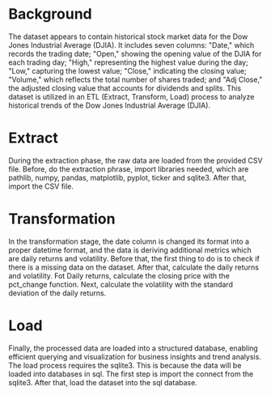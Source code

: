 # Background
The dataset appears to contain historical stock market data for the Dow Jones Industrial Average (DJIA). It includes seven columns: "Date," which records the trading date; "Open," showing the opening value of the DJIA for each trading day; "High," representing the highest value during the day; "Low," capturing the lowest value; "Close," indicating the closing value; "Volume," which reflects the total number of shares traded; and "Adj Close," the adjusted closing value that accounts for dividends and splits. This dataset is utilized in an ETL (Extract, Transform, Load) process to analyze historical trends of the Dow Jones Industrial Average (DJIA). 

# Extract
During the extraction phase, the raw data are loaded from the provided CSV file. Before, do the extraction phrase, import libraries needed, which are pathlib, numpy, pandas, matplotlib, pyplot, ticker and sqlite3.
After that, import the CSV file.

# Transformation
In the transformation stage, the date column is changed its format into a proper datetime format, and the data is deriving additional metrics which are daily returns and volatility. Before that, the first thing to do is to check if there is a missing data on the dataset. After that, calculate the daily returns and volatility.
Fot Daily returns, calculate the closing price with the pct_change function. Next, calculate the volatility with the standard deviation of the daily returns.

# Load
Finally, the processed data are loaded into a structured database, enabling efficient querying and visualization for business insights and trend analysis.
The load process requires the sqlite3. This is because the data will be loaded into databases in sql. The first step is import the connect from the sqlite3. After that, load the dataset into the sql database.  
